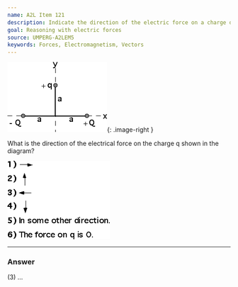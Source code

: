 ```yaml
---
name: A2L Item 121
description: Indicate the direction of the electric force on a charge due to two other charges.
goal: Reasoning with electric forces
source: UMPERG-A2LEM5
keywords: Forces, Electromagnetism, Vectors
---
```


![Item121_fig1.gif](../images/Item121_fig1.gif){: .image-right } 

What is the direction of the electrical force on the charge q shown in
the diagram?

![Item121_fig2.gif](../images/Item121_fig2.gif)

<hr/>

### Answer

(3)
...
